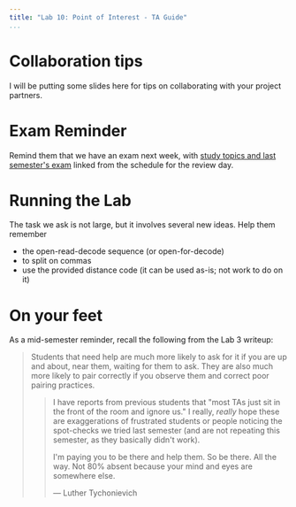 ```yaml
---
title: "Lab 10: Point of Interest - TA Guide"
...
```


# Collaboration tips

I will be putting some slides here for tips on collaborating with your project partners.

# Exam Reminder

Remind them that we have an exam next week, with [study topics and last semester's exam](review.html) linked from the schedule for the review day.

# Running the Lab

The task we ask is not large, but it involves several new ideas.
Help them remember

-   the open-read-decode sequence (or open-for-decode)
-   to split on commas
-   use the provided distance code (it can be used as-is; not work to do on it)

# On your feet

As a mid-semester reminder, recall the following from the Lab 3 writeup:

> Students that need help are much more likely to ask for it if you are up and about, near them, waiting for them to ask.
> They are also much more likely to pair correctly if you observe them and correct poor pairing practices.
> 
> > I have reports from previous students that "most TAs just sit in the front of the room and ignore us." I really, *really* hope these are exaggerations of frustrated students or people noticing the spot-checks we tried last semester (and are not repeating this semester, as they basically didn't work).
> >
> > I'm paying you to be there and help them. So be there. All the way. Not 80% absent because your mind and eyes are somewhere else.
> >
> > — Luther Tychonievich
